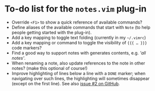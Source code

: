 # To-do list for the `notes.vim` plug-in

 * Override `<F1>` to show a quick reference of available commands?
 * Define aliases of the available commands that start with `Note` (to help people getting started with the plug-in).
 * Add a key mapping to toggle text folding (currently in my `~/.vimrc`)
 * Add a key mapping or command to toggle the visibility of `{{{ … }}}` code markers?
 * Find a good way to support notes with generates contents, e.g. *'all notes'*.
 * When renaming a note, also update references to the note in other notes? (make this optional of course!)
 * Improve highlighting of lines below a line with a `DONE` marker; when navigating over such lines, the highlighting will sometimes disappear (except on the first line). See also [issue #2 on GitHub](https://github.com/xolox/vim-notes/issues#issue/2).

